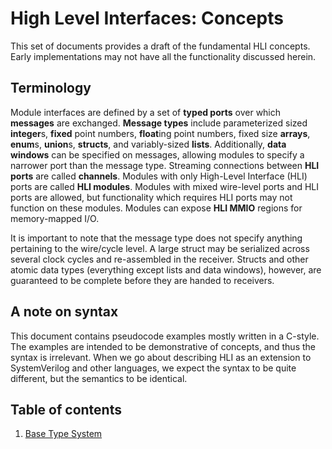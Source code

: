 # High Level Interfaces: Concepts

This set of documents provides a draft of the fundamental HLI concepts. Early
implementations may not have all the functionality discussed herein.

## Terminology

Module interfaces are defined by a set of **typed ports** over which
**messages** are exchanged. **Message types** include parameterized sized
**integer**s, **fixed** point numbers, **float**ing point numbers, fixed size
**arrays**, **enum**s, **union**s, **structs**, and variably-sized **lists**.
Additionally, **data windows** can be specified on messages, allowing modules
to specify a narrower port than the message type. Streaming connections
between **HLI ports** are called **channels**. Modules with only High-Level
Interface (HLI) ports are called **HLI modules**. Modules with mixed
wire-level ports and HLI ports are allowed, but functionality which requires
HLI ports may not function on these modules. Modules can expose **HLI MMIO**
regions for memory-mapped I/O.

It is important to note that the message type does not specify anything
pertaining to the wire/cycle level. A large struct may be serialized across
several clock cycles and re-assembled in the receiver. Structs and other
atomic data types (everything except lists and data windows), however, are
guaranteed to be complete before they are handed to receivers.

## A note on syntax

This document contains pseudocode examples mostly written in a C-style. The
examples are intended to be demonstrative of concepts, and thus the syntax is
irrelevant. When we go about describing HLI as an extension to SystemVerilog
and other languages, we expect the syntax to be quite different, but the
semantics to be identical.

## Table of contents

1) [Base Type System](types.md)
